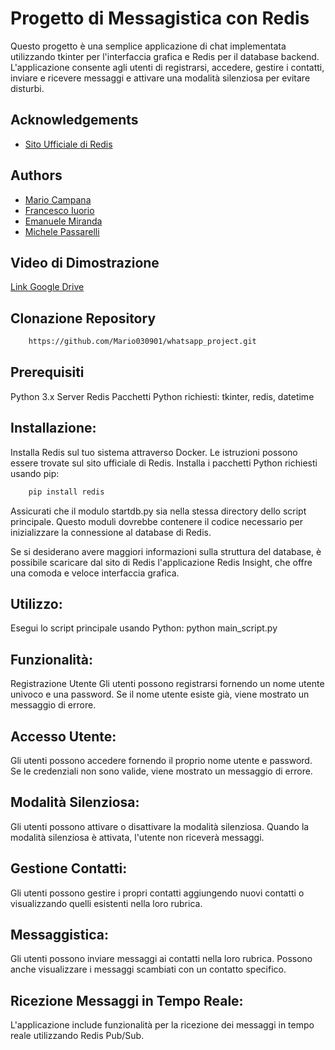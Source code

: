 
# Progetto di Messagistica con Redis

Questo progetto è una semplice applicazione di chat implementata utilizzando tkinter per l'interfaccia grafica e Redis per il database backend. L'applicazione consente agli utenti di registrarsi, accedere, gestire i contatti, inviare e ricevere messaggi e attivare una modalità silenziosa per evitare disturbi.


## Acknowledgements

 - [Sito Ufficiale di Redis](https://redis.io/)


## Authors

- [Mario Campana](https://github.com/Mario030901)
- [Francesco Iuorio](https://github.com/FrancescoIuorioITS)
- [Emanuele Miranda](https://github.com/emamira02)
- [Michele Passarelli](https://github.com/prettySun69)


## Video di Dimostrazione

[Link Google Drive](https://drive.google.com/drive/folders/1vAty3u3EGcsRGIRZl7gtY0qMhdxYLPez)


## Clonazione Repository

```bat
    https://github.com/Mario030901/whatsapp_project.git
```

## Prerequisiti

Python 3.x
Server Redis
Pacchetti Python richiesti: 
tkinter, redis, datetime


## Installazione:

Installa Redis sul tuo sistema attraverso Docker. Le istruzioni possono essere trovate sul sito ufficiale di Redis.
Installa i pacchetti Python richiesti usando pip:
```bash
    pip install redis
```

Assicurati che il modulo startdb.py sia nella stessa directory dello script principale. 
Questo moduli dovrebbe contenere il codice necessario per inizializzare la connessione al database di Redis.

Se si desiderano avere maggiori informazioni sulla struttura del database, è possibile scaricare dal sito di Redis l'applicazione Redis Insight, che offre una comoda e veloce interfaccia grafica.

## Utilizzo:

Esegui lo script principale usando Python:
python main_script.py

## Funzionalità:
Registrazione Utente
Gli utenti possono registrarsi fornendo un nome utente univoco e una password. Se il nome utente esiste già, viene mostrato un messaggio di errore.

## Accesso Utente:
Gli utenti possono accedere fornendo il proprio nome utente e password. Se le credenziali non sono valide, viene mostrato un messaggio di errore.

## Modalità Silenziosa:
Gli utenti possono attivare o disattivare la modalità silenziosa. Quando la modalità silenziosa è attivata, l'utente non riceverà messaggi.

## Gestione Contatti:
Gli utenti possono gestire i propri contatti aggiungendo nuovi contatti o visualizzando quelli esistenti nella loro rubrica.

## Messaggistica:
Gli utenti possono inviare messaggi ai contatti nella loro rubrica. Possono anche visualizzare i messaggi scambiati con un contatto specifico.

## Ricezione Messaggi in Tempo Reale:
L'applicazione include funzionalità per la ricezione dei messaggi in tempo reale utilizzando Redis Pub/Sub.






